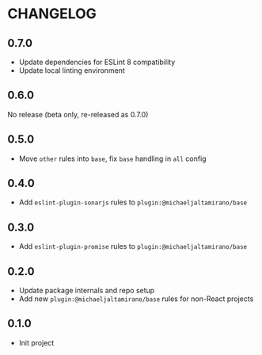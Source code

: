 # CHANGELOG

## 0.7.0

- Update dependencies for ESLint 8 compatibility
- Update local linting environment

## 0.6.0

No release (beta only, re-released as 0.7.0)

## 0.5.0

- Move `other` rules into `base`, fix `base` handling in `all` config

## 0.4.0

- Add `eslint-plugin-sonarjs` rules to `plugin:@michaeljaltamirano/base`

## 0.3.0

- Add `eslint-plugin-promise` rules to `plugin:@michaeljaltamirano/base`

## 0.2.0

- Update package internals and repo setup
- Add new `plugin:@michaeljaltamirano/base` rules for non-React projects

## 0.1.0

- Init project
